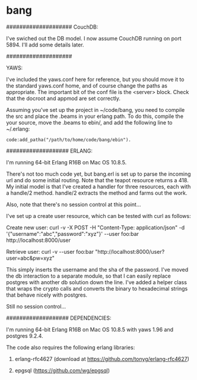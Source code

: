 bang
====

<!--
####################
SQL:

I've set up a postgres SQL database for now. I'll probably switch over to some NoSQL option soon, but let's take care of one thing at a time.

Once you've installed postgres, you can from the command line:

createdb bang

Then launch psql, and: \i /path/to/setup.sql

which will leave you with a very simple, unpopulated db:

    bang=# \d
                      List of relations
     Schema |          Name           |   Type   | Owner  
    --------+-------------------------+----------+--------
     public | messages                | table    | eschow
     public | messages_message_id_seq | sequence | eschow
     public | room_user               | table    | eschow
     public | rooms                   | table    | eschow
     public | rooms_room_id_seq       | sequence | eschow
     public | user_location           | table    | eschow
     public | users                   | table    | eschow
     public | users_user_id_seq       | sequence | eschow
    (8 rows)

###################
-->

####################
CouchDB:

I've swiched out the DB model. I now assume CouchDB running on port 5894. I'll add some details later. 

####################



YAWS:

I've included the yaws.conf here for reference, but you should move it to the standard yaws.conf home, and of course change the paths as appropriate. The important bit of the conf file is the &lt;server&gt; block. Check that the docroot and appmod are set correctly.

Assuming you've set up the project in ~/code/bang, you need to compile the src and place the .beams in your erlang path. To do this, compile the your source, move the .beams to ebin/, and add the following line to ~/.erlang:

    code:add_patha("/path/to/home/code/bang/ebin").

###################
ERLANG:

I'm running 64-bit Erlang R16B on Mac OS 10.8.5.

There's not too much code yet, but bang.erl is set up to parse the incoming url and do some initial routing. Note that the teapot resource returns a 418. My initial model is that I've created a handler for three resources, each with a handle/2 method. handle/2 extracts the method and farms out the work. 

Also, note that there's no session control at this point...

I've set up a create user resource, which can be tested with curl as follows:

Create new user: curl -v -X POST -H "Content-Type: application/json" -d '{"username":"abc","password":"xyz"}' --user foo:bar http://localhost:8000/user

Retrieve user: curl -v --user foo:bar "http://localhost:8000/user?user=abc&pw=xyz"

This simply inserts the username and the sha of the password. I've moved the db interaction to a separate module, so that I can easily replace postgres with another db solution down the line. I've added a helper class that wraps the crypto calls and converts the binary to hexadecimal strings that behave nicely with postgres.

Still no session control...

###################
DEPENDENCIES:

I'm running 64-bit Erlang R16B on Mac OS 10.8.5 with yaws 1.96 and postgres 9.2.4.

The code also requires the following erlang libraries:

1) erlang-rfc4627 (download at https://github.com/tonyg/erlang-rfc4627)

2) epgsql (https://github.com/wg/epgsql)
